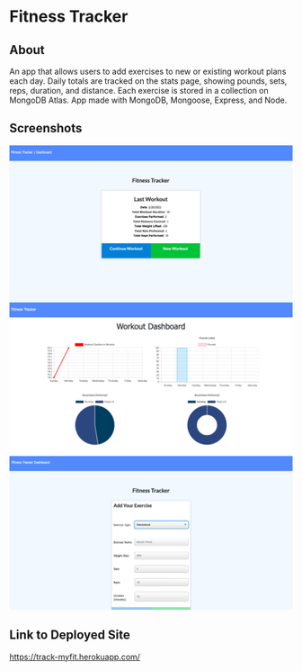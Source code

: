 # Fitness Tracker

## About
An app that allows users to add exercises to new or existing workout plans each day.  Daily totals are tracked on the stats page, showing pounds, sets, reps, duration, and distance.  Each exercise is stored in a collection on MongoDB Atlas.  App made with MongoDB, Mongoose, Express, and Node. 

## Screenshots
![Home Page](./screenshots/fitnessTracker.png)
![Stats](./screenshots/statsPage.png)
![Add Exercise](./screenshots/addExercise.png)

## Link to Deployed Site
https://track-myfit.herokuapp.com/
